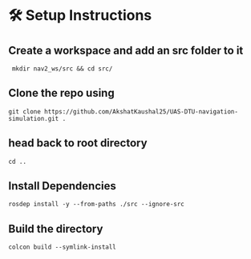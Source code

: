 # 🛠️ Setup Instructions

## Create a workspace and add an src folder to it

``` mkdir nav2_ws/src && cd src/```

## Clone the repo using

```git clone https://github.com/AkshatKaushal25/UAS-DTU-navigation-simulation.git . ```

## head back to root directory

```cd ..```

## Install Dependencies 

```rosdep install -y --from-paths ./src --ignore-src```

## Build the directory 

```colcon build --symlink-install```
